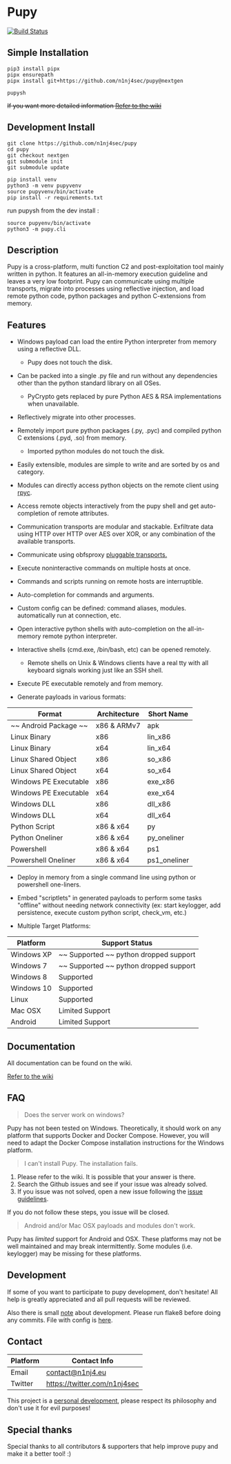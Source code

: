 # Pupy

[![Build Status](https://api.travis-ci.org/n1nj4sec/pupy.svg?branch=unstable)](https://travis-ci.org/n1nj4sec/pupy)

## Simple Installation

```
pip3 install pipx
pipx ensurepath
pipx install git+https://github.com/n1nj4sec/pupy@nextgen

pupysh
```
~~If you want more detailed information [Refer to the wiki](https://github.com/n1nj4sec/pupy/wiki/Installation)~~

## Development Install

```
git clone https://github.com/n1nj4sec/pupy
cd pupy
git checkout nextgen
git submodule init
git submodule update

pip install venv
python3 -m venv pupyvenv
source pupyvenv/bin/activate
pip install -r requirements.txt
```
run pupysh from the dev install :
```
source pupyenv/bin/activate
python3 -m pupy.cli
```

## Description

Pupy is a cross-platform, multi function C2 and post-exploitation tool mainly written in python. It features an all-in-memory execution guideline and leaves a very low footprint. Pupy can communicate using multiple transports, migrate into processes using reflective injection, and load remote python code, python packages and python C-extensions from memory.

## Features

- Windows payload can load the entire Python interpreter from memory using a reflective DLL.
	- Pupy does not touch the disk.

- Can be packed into a single .py file and run without any dependencies other than the python standard library on all OSes.
	- PyCrypto gets replaced by pure Python AES & RSA implementations when unavailable.

- Reflectively migrate into other processes.
- Remotely import pure python packages (.py, .pyc) and compiled python C extensions (.pyd, .so) from memory.
	- Imported python modules do not touch the disk.

- Easily extensible, modules are simple to write and are sorted by os and category.

- Modules can directly access python objects on the remote client using [rpyc](https://github.com/tomerfiliba/rpyc).

- Access remote objects interactively from the pupy shell and get auto-completion of remote attributes.

- Communication transports are modular and stackable. Exfiltrate data using HTTP over HTTP over AES over XOR, or any combination of the available transports.

- Communicate using obfsproxy [pluggable transports.](https://www.torproject.org/docs/pluggable-transports.html.en)

- Execute noninteractive commands on multiple hosts at once.

- Commands and scripts running on remote hosts are interruptible.

- Auto-completion for commands and arguments.

- Custom config can be defined: command aliases, modules. automatically run at connection, etc.

- Open interactive python shells with auto-completion on the all-in-memory remote python interpreter.

- Interactive shells (cmd.exe, /bin/bash, etc) can be opened remotely.
	- Remote shells on Unix & Windows clients have a real tty with all keyboard signals working just like an SSH shell.

- Execute PE executable remotely and from memory.

- Generate payloads in various formats:

| Format | Architecture | Short Name |
|---|---|---|
~~ Android Package ~~ | x86 & ARMv7 | apk
Linux Binary | x86 | lin_x86
Linux Binary | x64 | lin_x64
Linux Shared Object | x86 | so_x86
Linux Shared Object | x64 | so_x64
Windows PE Executable | x86 | exe_x86
Windows PE Executable | x64 | exe_x64
Windows DLL | x86 | dll_x86
Windows DLL | x64 | dll_x64
Python Script | x86 & x64 | py
Python Oneliner | x86 & x64 | py_oneliner
Powershell | x86 & x64 | ps1
Powershell Oneliner | x86 & x64 | ps1_oneliner

- Deploy in memory from a single command line using python or powershell one-liners.

- Embed "scriptlets" in generated payloads to perform some tasks "offline" without needing network connectivity (ex: start keylogger, add persistence, execute custom python script, check_vm, etc.)

- Multiple Target Platforms:

| Platform | Support Status |
|---|---|
Windows XP | ~~ Supported ~~ python dropped support
Windows 7 | ~~ Supported ~~ python dropped support
Windows 8 | Supported
Windows 10 | Supported
Linux | Supported
Mac OSX | Limited Support
Android | Limited Support

## Documentation

All documentation can be found on the wiki.

[Refer to the wiki](https://github.com/n1nj4sec/pupy/wiki)

## FAQ

> Does the server work on windows?

Pupy has not been tested on Windows. Theoretically, it should work on any platform that supports Docker and Docker Compose. However, you will need to adapt the Docker Compose installation instructions for the Windows platform.

> I can't install Pupy. The installation fails.

1. Please refer to the wiki. It is possible that your answer is there.
2. Search the Github issues and see if your issue was already solved.
3. If you issue was not solved, open a new issue following the [issue guidelines](https://github.com/n1nj4sec/pupy/wiki/Issue-Guidelines).

If you do not follow these steps, you issue will be closed.

> Android and/or Mac OSX payloads and modules don't work.

Pupy has _limited_ support for Android and OSX. These platforms may not be well maintained and may break intermittently. Some modules (i.e. keylogger) may be missing for these platforms.

## Development

If some of you want to participate to pupy development, don't hesitate! All help is greatly appreciated and all pull requests will be reviewed.

Also there is small [note](https://github.com/n1nj4sec/pupy/wiki/Development) about development. Please run flake8 before doing any commits. File with config is [here](pupy/tox.ini).

## Contact

| Platform | Contact Info |
|---|---|
Email | contact@n1nj4.eu
Twitter | https://twitter.com/n1nj4sec

This project is a [personal development](https://en.wikipedia.org/wiki/Personal_development), please respect its philosophy and don't use it for evil purposes!

## Special thanks

Special thanks to all contributors & supporters that help improve pupy and make it a better tool! :)
